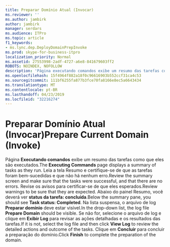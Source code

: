 ```yaml
---
title: Preparar Domínio Atual (Invocar)
ms.reviewer: ''
ms.author: jambirk
author: jambirk
manager: serdars
ms.audience: ITPro
ms.topic: article
f1_keywords:
- ms.lync.dep.DeployDomainPrepInvoke
ms.prod: skype-for-business-itpro
localization_priority: Normal
ms.assetid: 27553998-2adf-4727-a6e8-841679603ff2
ROBOTS: NOINDEX, NOFOLLOW
description: 'Página executando comandos exibe um resumo das tarefas como que eles são executados. Leia a tela Resumo e certifique-se de que as tarefas foram bem-sucedidas e que não há nenhum erro. Revise os avisos para certificar-se de que eles esperados. Abaixo do painel Resumo, você deverá ver o status da tarefa: concluída. Na lista suspensa, o arquivo de log Preparar domínio deve estar visível. Se não for, selecione o arquivo de log e, em seguida, clique em Exibir Log para revisar as ações detalhadas e os resultados das tarefas. Clique em Concluir para concluir a preparação do domínio.'
ms.openlocfilehash: 15f4964f882a18f0c96616903b552ccf31ca4c53
ms.sourcegitcommit: 111bf6255fa877b3fce70fa8166e8ec5a6643434
ms.translationtype: MT
ms.contentlocale: pt-BR
ms.lasthandoff: 04/23/2019
ms.locfileid: "32216274"
---
```

# <a name="prepare-current-domain-invoke"></a><span data-ttu-id="f3525-109">Preparar Domínio Atual (Invocar)</span><span class="sxs-lookup"><span data-stu-id="f3525-109">Prepare Current Domain (Invoke)</span></span>
 
<span data-ttu-id="f3525-110">Página **Executando comandos** exibe um resumo das tarefas como que eles são executados.</span><span class="sxs-lookup"><span data-stu-id="f3525-110">The **Executing Commands** page displays a summary of tasks as they run.</span></span> <span data-ttu-id="f3525-111">Leia a tela Resumo e certifique-se de que as tarefas foram bem-sucedidas e que não há nenhum erro.</span><span class="sxs-lookup"><span data-stu-id="f3525-111">Review the summary screen and make sure that the tasks were successful, and that there are no errors.</span></span> <span data-ttu-id="f3525-112">Revise os avisos para certificar-se de que eles esperados.</span><span class="sxs-lookup"><span data-stu-id="f3525-112">Review warnings to be sure that they are expected.</span></span> <span data-ttu-id="f3525-113">Abaixo do painel Resumo, você deverá ver **status da tarefa: concluída**.</span><span class="sxs-lookup"><span data-stu-id="f3525-113">Below the summary pane, you should see **Task status: Completed**.</span></span> <span data-ttu-id="f3525-114">Na lista suspensa, o arquivo de log **Preparar domínio** deve estar visível.</span><span class="sxs-lookup"><span data-stu-id="f3525-114">In the drop-down list, the log file **Prepare Domain** should be visible.</span></span> <span data-ttu-id="f3525-115">Se não for, selecione o arquivo de log e clique em **Exibir Log** para revisar as ações detalhadas e os resultados das tarefas.</span><span class="sxs-lookup"><span data-stu-id="f3525-115">If it is not, select the log file and then click **View Log** to review the detailed actions and outcome of the tasks.</span></span> <span data-ttu-id="f3525-116">Clique em **Concluir** para concluir a preparação do domínio.</span><span class="sxs-lookup"><span data-stu-id="f3525-116">Click **Finish** to complete the preparation of the domain.</span></span>
  

